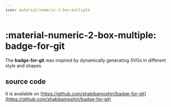 ```yaml
---
icon: material/numeric-2-box-multiple
---
```


# :material-numeric-2-box-multiple: badge-for-git

The **badge-for-git** was inspired by dynamically generating SVGs in different style
and shapes.

## source code
It is available on [https://github.com/shakibamoshiri/badge-for-git](https://github.com/shakibamoshiri/badge-for-git)
